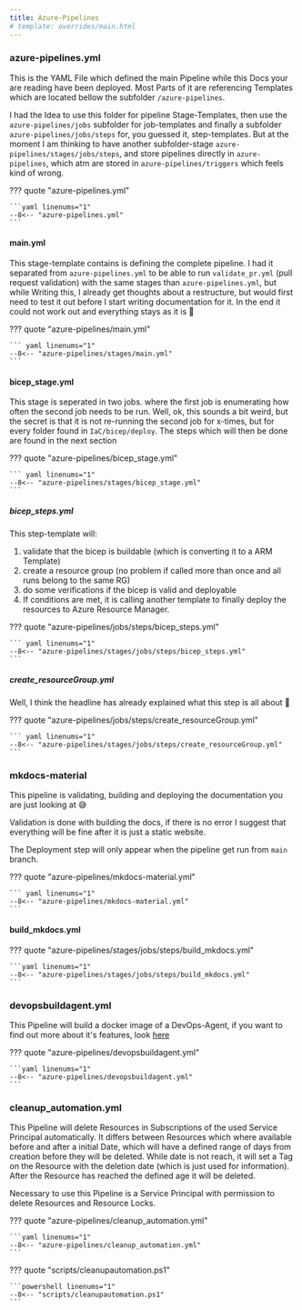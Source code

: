 ```yaml
---
title: Azure-Pipelines
# template: overrides/main.html
---
```


### azure-pipelines.yml

This is the YAML File which defined the main Pipeline while this Docs your are reading have been deployed. Most Parts of it are referencing Templates which are located bellow the subfolder `/azure-pipelines`.

I had the Idea to use this folder for pipeline Stage-Templates, then use the `azure-pipelines/jobs` subfolder for job-templates and finally a subfolder `azure-pipelines/jobs/steps` for, you guessed it, step-templates. But at the moment I am thinking to have another subfolder-stage `azure-pipelines/stages/jobs/steps`, and store pipelines directly in `azure-pipelines`, which atm are stored in `azure-pipelines/triggers` which feels kind of wrong.

??? quote "azure-pipelines.yml"

    ```yaml linenums="1"
    --8<-- "azure-pipelines.yml"
    ```

#### main.yml

This stage-template contains is defining the complete pipeline. I had it separated from `azure-pipelines.yml` to be able to run `validate_pr.yml` (pull request validation) with the same stages than `azure-pipelines.yml`, but while Writing this, I already get thoughts about a restructure, but would first need to test it out before I start writing documentation for it. In the end it could not work out and everything stays as it is :hear_no_evil:

??? quote "azure-pipelines/main.yml"

    ``` yaml linenums="1"
    --8<-- "azure-pipelines/stages/main.yml"
    ```

#### bicep_stage.yml

This stage is seperated in two jobs. where the first job is enumerating how often the second job needs to be run. Well, ok, this sounds a bit weird, but the secret is that it is not re-running the second job for x-times, but for every folder found in `IaC/bicep/deploy`. The steps which will then be done are found in the next section

??? quote "azure-pipelines/bicep_stage.yml"

    ``` yaml linenums="1"
    --8<-- "azure-pipelines/stages/bicep_stage.yml"
    ```

##### bicep_steps.yml

This step-template will:

1. validate that the bicep is buildable (which is converting it to a ARM Template)
2. create a resource group (no problem if called more than once and all runs belong to the same RG)
3. do some verifications if the bicep is valid and deployable
4. If conditions are met, it is calling another template to finally deploy the resources to Azure Resource Manager.

??? quote "azure-pipelines/jobs/steps/bicep_steps.yml"

    ``` yaml linenums="1"
    --8<-- "azure-pipelines/stages/jobs/steps/bicep_steps.yml"
    ```

##### create_resourceGroup.yml

Well, I think the headline has already explained what this step is all about :speak_no_evil:

??? quote "azure-pipelines/jobs/steps/create_resourceGroup.yml"

    ``` yaml linenums="1"
    --8<-- "azure-pipelines/stages/jobs/steps/create_resourceGroup.yml"
    ```

### mkdocs-material

This pipeline is validating, building and deploying the documentation you are just looking at :sweat_smile:

Validation is done with building the docs, if there is no error I suggest that everything will be fine after it is just a static website.

The Deployment step will only appear when the pipeline get run from `main` branch.

??? quote "azure-pipelines/mkdocs-material.yml"

    ``` yaml linenums="1"
    --8<-- "azure-pipelines/mkdocs-material.yml"
    ```

#### build_mkdocs.yml

??? quote "azure-pipelines/stages/jobs/steps/build_mkdocs.yml"

    ```yaml linenums="1"
    --8<-- "azure-pipelines/stages/jobs/steps/build_mkdocs.yml"
    ```

### devopsbuildagent.yml

This Pipeline will build a docker image of a DevOps-Agent, if you want to find out more about it's features, look [here](https://github.com/Mauwii/DevOpsBuildAgent/blob/main/README.md)

??? quote "azure-pipelines/devopsbuildagent.yml"

    ```yaml linenums="1"
    --8<-- "azure-pipelines/devopsbuildagent.yml"
    ```

### cleanup_automation.yml

This Pipeline will delete Resources in Subscriptions of the used Service Principal automatically. It differs between Resources which where available before and after a initial Date, which will have a defined range of days from creation before they will be deleted. While date is not reach, it will set a Tag on the Resource with the deletion date (which is just used for information). After the Resource has reached the defined age it will be deleted.

Necessary to use this Pipeline is a Service Principal with permission to delete Resources and Resource Locks.

??? quote "azure-pipelines/cleanup_automation.yml"

    ```yaml linenums="1"
    --8<-- "azure-pipelines/cleanup_automation.yml"
    ```

??? quote "scripts/cleanupautomation.ps1"

    ```powershell linenums="1"
    --8<-- "scripts/cleanupautomation.ps1"
    ```
